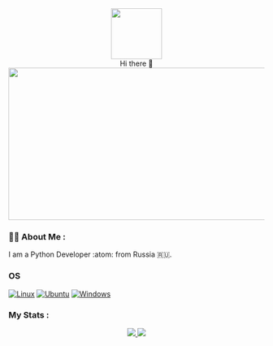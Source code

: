 <div id="header" align="center">
  <img src="https://media.giphy.com/media/KAq5w47R9rmTuvWOWa/giphy.gif" width="100"/>
</div>
<div id="header" align="center">
 Hi there 👋
  </div>



<div align="center">
  <img src="https://media.giphy.com/media/v1.Y2lkPTc5MGI3NjExNzU1OTc2MGEwZDQ2MmYxNjdiNDRkMWM4ZDAxZDc5ZGQ3OTAyYmI5ZSZjdD1n/dWesBcTLavkZuG35MI/giphy.gif" width="600" height="300"/>
</div>

### :woman_technologist: About Me :
I am a Python Developer :atom: from Russia :ru:.

### OS
[![Linux](https://img.shields.io/badge/linux-3f3fff?style=for-the-badge&logo=Linux&logoColor=white&labelColor=black)](https://github.com/WRXer)
[![Ubuntu](https://img.shields.io/badge/Ubuntu-3f3fff?style=for-the-badge&logo=Ubuntu&logoColor=white&labelColor=black)](https://ubuntu.com/)
[![Windows](https://img.shields.io/badge/Windows-3f3fff?style=for-the-badge&logo=Windows&labelColor=black)](https://github.com/WRXer)

### My Stats :
<p align="center">
  <a href="https://github.com/WRXer">
    <img src="https://github-readme-streak-stats.herokuapp.com/?user=WRXer&hide_border=true&card_width=338&theme=transparent" />
  </a>

  <a href="https://github.com/WRXer">
    <img src="http://github-profile-summary-cards.vercel.app/api/cards/stats?username=WRXer&theme=transparent" />
  </a>
</p>

